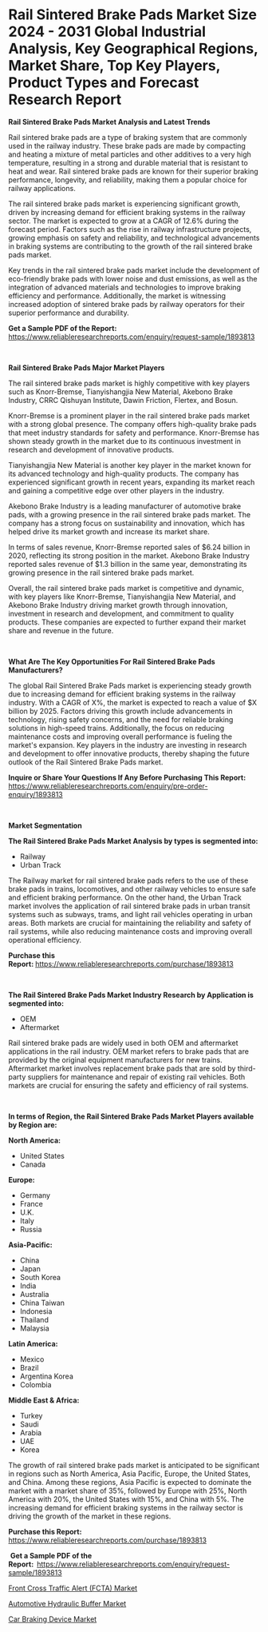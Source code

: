 <p><h1>Rail Sintered Brake Pads Market Size 2024 - 2031 Global Industrial Analysis, Key Geographical Regions, Market Share, Top Key Players, Product Types and Forecast Research Report</h1></p><p><strong>Rail Sintered Brake Pads Market Analysis and Latest Trends</strong></p>
<p><p>Rail sintered brake pads are a type of braking system that are commonly used in the railway industry. These brake pads are made by compacting and heating a mixture of metal particles and other additives to a very high temperature, resulting in a strong and durable material that is resistant to heat and wear. Rail sintered brake pads are known for their superior braking performance, longevity, and reliability, making them a popular choice for railway applications.</p><p>The rail sintered brake pads market is experiencing significant growth, driven by increasing demand for efficient braking systems in the railway sector. The market is expected to grow at a CAGR of 12.6% during the forecast period. Factors such as the rise in railway infrastructure projects, growing emphasis on safety and reliability, and technological advancements in braking systems are contributing to the growth of the rail sintered brake pads market.</p><p>Key trends in the rail sintered brake pads market include the development of eco-friendly brake pads with lower noise and dust emissions, as well as the integration of advanced materials and technologies to improve braking efficiency and performance. Additionally, the market is witnessing increased adoption of sintered brake pads by railway operators for their superior performance and durability.</p></p>
<p><strong>Get a Sample PDF of the Report:&nbsp;</strong> <a href="https://www.reliableresearchreports.com/enquiry/request-sample/1893813">https://www.reliableresearchreports.com/enquiry/request-sample/1893813</a></p>
<p>&nbsp;</p>
<p><strong>Rail Sintered Brake Pads Major Market Players</strong></p>
<p><p>The rail sintered brake pads market is highly competitive with key players such as Knorr-Bremse, Tianyishangjia New Material, Akebono Brake Industry, CRRC Qishuyan Institute, Dawin Friction, Flertex, and Bosun. </p><p>Knorr-Bremse is a prominent player in the rail sintered brake pads market with a strong global presence. The company offers high-quality brake pads that meet industry standards for safety and performance. Knorr-Bremse has shown steady growth in the market due to its continuous investment in research and development of innovative products.</p><p>Tianyishangjia New Material is another key player in the market known for its advanced technology and high-quality products. The company has experienced significant growth in recent years, expanding its market reach and gaining a competitive edge over other players in the industry.</p><p>Akebono Brake Industry is a leading manufacturer of automotive brake pads, with a growing presence in the rail sintered brake pads market. The company has a strong focus on sustainability and innovation, which has helped drive its market growth and increase its market share.</p><p>In terms of sales revenue, Knorr-Bremse reported sales of $6.24 billion in 2020, reflecting its strong position in the market. Akebono Brake Industry reported sales revenue of $1.3 billion in the same year, demonstrating its growing presence in the rail sintered brake pads market.</p><p>Overall, the rail sintered brake pads market is competitive and dynamic, with key players like Knorr-Bremse, Tianyishangjia New Material, and Akebono Brake Industry driving market growth through innovation, investment in research and development, and commitment to quality products. These companies are expected to further expand their market share and revenue in the future.</p></p>
<p>&nbsp;</p>
<p><strong>What Are The Key Opportunities For Rail Sintered Brake Pads Manufacturers?</strong></p>
<p><p>The global Rail Sintered Brake Pads market is experiencing steady growth due to increasing demand for efficient braking systems in the railway industry. With a CAGR of X%, the market is expected to reach a value of $X billion by 2025. Factors driving this growth include advancements in technology, rising safety concerns, and the need for reliable braking solutions in high-speed trains. Additionally, the focus on reducing maintenance costs and improving overall performance is fueling the market's expansion. Key players in the industry are investing in research and development to offer innovative products, thereby shaping the future outlook of the Rail Sintered Brake Pads market.</p></p>
<p><strong>Inquire or Share Your Questions If Any Before Purchasing This Report:</strong> <a href="https://www.reliableresearchreports.com/enquiry/pre-order-enquiry/1893813">https://www.reliableresearchreports.com/enquiry/pre-order-enquiry/1893813</a></p>
<p>&nbsp;</p>
<p><strong>Market Segmentation</strong></p>
<p><strong>The Rail Sintered Brake Pads Market Analysis by types is segmented into:</strong></p>
<p><ul><li>Railway</li><li>Urban Track</li></ul></p>
<p><p>The Railway market for rail sintered brake pads refers to the use of these brake pads in trains, locomotives, and other railway vehicles to ensure safe and efficient braking performance. On the other hand, the Urban Track market involves the application of rail sintered brake pads in urban transit systems such as subways, trams, and light rail vehicles operating in urban areas. Both markets are crucial for maintaining the reliability and safety of rail systems, while also reducing maintenance costs and improving overall operational efficiency.</p></p>
<p><strong>Purchase this Report:&nbsp;</strong><a href="https://www.reliableresearchreports.com/purchase/1893813">https://www.reliableresearchreports.com/purchase/1893813</a></p>
<p>&nbsp;</p>
<p><strong>The Rail Sintered Brake Pads Market Industry Research by Application is segmented into:</strong></p>
<p><ul><li>OEM</li><li>Aftermarket</li></ul></p>
<p><p>Rail sintered brake pads are widely used in both OEM and aftermarket applications in the rail industry. OEM market refers to brake pads that are provided by the original equipment manufacturers for new trains. Aftermarket market involves replacement brake pads that are sold by third-party suppliers for maintenance and repair of existing rail vehicles. Both markets are crucial for ensuring the safety and efficiency of rail systems.</p></p>
<p>&nbsp;</p>
<p><strong>In terms of Region, the Rail Sintered Brake Pads Market Players available by Region are:</strong></p>
<p>
    <p> <strong> North America: </strong>
        <ul>
            <li>United States</li>
            <li>Canada</li>
        </ul>
        </p> 
    <p> <strong> Europe: </strong>
        <ul>
            <li>Germany</li>
            <li>France</li>
            <li>U.K.</li>
            <li>Italy</li>
            <li>Russia</li>
        </ul>
        </p> 
    <p> <strong> Asia-Pacific: </strong>
        <ul>
            <li>China</li>
            <li>Japan</li>
            <li>South Korea</li>
            <li>India</li>
            <li>Australia</li>
            <li>China Taiwan</li>
            <li>Indonesia</li>
            <li>Thailand</li>
            <li>Malaysia</li>
        </ul>
        </p> 
    <p> <strong> Latin America: </strong>
        <ul>
            <li>Mexico</li>
            <li>Brazil</li>
            <li>Argentina Korea</li>
            <li>Colombia</li>
        </ul>
        </p> 
    <p> <strong> Middle East & Africa: </strong>
        <ul>
            <li>Turkey</li>
            <li>Saudi</li>
            <li>Arabia</li>
            <li>UAE</li>
            <li>Korea</li>
        </ul>
    </p>
    </p>
<p><p>The growth of rail sintered brake pads market is anticipated to be significant in regions such as North America, Asia Pacific, Europe, the United States, and China. Among these regions, Asia Pacific is expected to dominate the market with a market share of 35%, followed by Europe with 25%, North America with 20%, the United States with 15%, and China with 5%. The increasing demand for efficient braking systems in the railway sector is driving the growth of the market in these regions.</p></p>
<p><strong>Purchase this Report: </strong><a href="https://www.reliableresearchreports.com/purchase/1893813">https://www.reliableresearchreports.com/purchase/1893813</a></p>
<p>&nbsp;<strong>Get a Sample PDF of the Report:&nbsp;&nbsp;</strong><a href="https://www.reliableresearchreports.com/enquiry/request-sample/1893813">https://www.reliableresearchreports.com/enquiry/request-sample/1893813</a></p>
<p><strong></strong></p>
<p><p><a href="https://github.com/juancolorado15/Market-Research-Report-List-1/blob/main/front-cross-traffic-alert-fcta-market.md">Front Cross Traffic Alert (FCTA) Market</a></p><p><a href="https://github.com/dx0328/Market-Research-Report-List-1/blob/main/automotive-hydraulic-buffer-market.md">Automotive Hydraulic Buffer Market</a></p><p><a href="https://github.com/Glendatilghmankmgz0rbhwpy/Market-Research-Report-List-1/blob/main/car-braking-device-market.md">Car Braking Device Market</a></p></p>